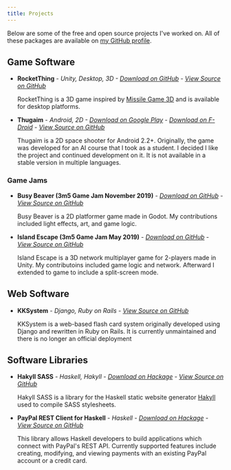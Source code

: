 ```yaml
---
title: Projects
---
```


Below are some of the free and open source projects I've worked on. All of these
packages are available on [my GitHub profile](https://github.com/meoblast001/).

## Game Software

- **RocketThing** - *Unity, Desktop, 3D - [Download on GitHub](https://github.com/meoblast001/RocketThing/releases) - [View Source on GitHub](https://github.com/meoblast001/RocketThing)*

  RocketThing is a 3D game inspired by
  [Missile Game 3D](https://www.albinoblacksheep.com/games/missilegame3d) and is
  available for desktop platforms.

- **Thugaim** - *Android, 2D - [Download on Google Play](https://play.google.com/store/apps/details?id=info.meoblast001.thugaim) - [Download on F-Droid](https://f-droid.org/repository/browse/?fdfilter=thugaim&fdid=info.meoblast001.thugaim) - [View Source on GitHub](https://github.com/meoblast001/thugaim)*

  Thugaim is a 2D space shooter for Android 2.2+. Originally, the game was
  developed for an AI course that I took as a student. I decided I like the
  project and continued development on it. It is not available in a stable
  version in multiple languages.

### Game Jams

- **Busy Beaver (3m5 Game Jam November 2019)** - *[Download on GitHub](https://github.com/meoblast001/3m5GameJamNovember2019/releases) - [View Source on GitHub](https://github.com/meoblast001/3m5GameJamNovember2019)*

  Busy Beaver is a 2D platformer game made in Godot. My contributions included
  light effects, art, and game logic.

- **Island Escape (3m5 Game Jam May 2019)** - *[Download on GitHub](https://github.com/Rittergit/GameJamMay2019/releases) - [View Source on GitHub](https://github.com/Rittergit/GameJamMay2019)*

  Island Escape is a 3D network multiplayer game for 2-players made in Unity.
  My contributoins included game logic and network. Afterward I extended to game
  to include a split-screen mode.

## Web Software

- **KKSystem** - *Django, Ruby on Rails - [View Source on GitHub](https://github.com/meoblast001/kksystem)*

  KKSystem is a web-based flash card system originally developed using Django and
  rewritten in Ruby on Rails. It is currently unmaintained and there is no longer
  an official deployment

## Software Libraries

- **Hakyll SASS** - *Haskell, Hakyll - [Download on Hackage](https://hackage.haskell.org/package/hakyll-sass) - [View Source on GitHub](https://github.com/meoblast001/hakyll-sass)*

  Hakyll SASS is a library for the Haskell static website generator
  [Hakyll](http://jaspervdj.be/hakyll/) used to compile SASS stylesheets.

- **PayPal REST Client for Haskell** - *Haskell - [Download on Hackage](https://hackage.haskell.org/package/paypal-rest-client) - [View Source on GitHub](https://github.com/meoblast001/paypal-rest-client)*

  This library allows Haskell developers to build applications which connect with
  PayPal's REST API. Currently supported features include creating, modifying, and
  viewing payments with an existing PayPal account or a credit card.
